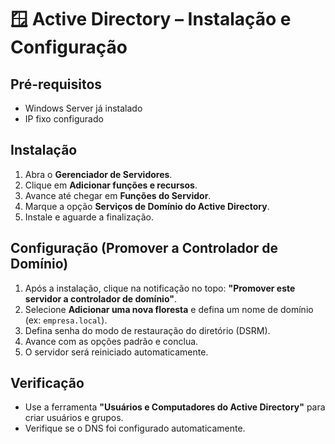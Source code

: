 # 🪟 Active Directory – Instalação e Configuração

## Pré-requisitos

- Windows Server já instalado
- IP fixo configurado

## Instalação

1. Abra o **Gerenciador de Servidores**.
2. Clique em **Adicionar funções e recursos**.
3. Avance até chegar em **Funções do Servidor**.
4. Marque a opção **Serviços de Domínio do Active Directory**.
5. Instale e aguarde a finalização.

## Configuração (Promover a Controlador de Domínio)

1. Após a instalação, clique na notificação no topo: **"Promover este servidor a controlador de domínio"**.
2. Selecione **Adicionar uma nova floresta** e defina um nome de domínio (ex: `empresa.local`).
3. Defina senha do modo de restauração do diretório (DSRM).
4. Avance com as opções padrão e conclua.
5. O servidor será reiniciado automaticamente.

## Verificação

- Use a ferramenta **"Usuários e Computadores do Active Directory"** para criar usuários e grupos.
- Verifique se o DNS foi configurado automaticamente.
